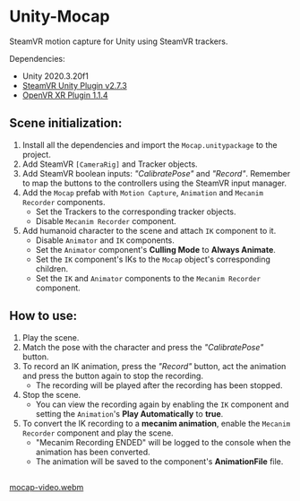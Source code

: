 # Unity-Mocap
SteamVR motion capture for Unity using SteamVR trackers.

Dependencies:
- Unity 2020.3.20f1
- [SteamVR Unity Plugin v2.7.3](https://github.com/ValveSoftware/steamvr_unity_plugin/releases/tag/2.7.3)
- [OpenVR XR Plugin 1.1.4](https://github.com/ValveSoftware/unity-xr-plugin/releases/tag/v1.1.4)

## Scene initialization:
1. Install all the dependencies and import the `Mocap.unitypackage` to the project.
2. Add SteamVR `[CameraRig]` and Tracker objects.
3. Add SteamVR boolean inputs: _"CalibratePose"_ and _"Record"_. Remember to map the buttons to the controllers using the SteamVR input manager.
4. Add the `Mocap` prefab with `Motion Capture`, `Animation` and `Mecanim Recorder` components.
	- Set the Trackers to the corresponding tracker objects.
	- Disable `Mecanim Recorder` component.
5. Add humanoid character to the scene and attach `IK` component to it.
	- Disable `Animator` and `IK` components.
	- Set the `Animator` component's **Culling Mode** to **Always Animate**.
	- Set the `IK` component's IKs to the `Mocap` object's corresponding children.
	- Set the `IK` and `Animator` components to the `Mecanim Recorder` component.

## How to use:
1. Play the scene.
2. Match the pose with the character and press the _"CalibratePose"_ button.
3. To record an IK animation, press the _"Record"_ button, act the animation and press the button again to stop the recording.
	- The recording will be played after the recording has been stopped.
4. Stop the scene.
	- You can view the recording again by enabling the `IK` component and setting the `Animation`'s **Play Automatically** to **true**.
4. To convert the IK recording to a **mecanim animation**, enable the `Mecanim Recorder` component and play the scene.
	- "Mecanim Recording ENDED" will be logged to the console when the animation has been converted.
	- The animation will be saved to the component's **AnimationFile** file.

##

[mocap-video.webm](https://github.com/user-attachments/assets/e8a6d130-1aa0-4e17-95c8-a0201a840bdf)
